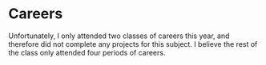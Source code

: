 <html>
<h1>Careers</h1>
<p>Unfortunately, I only attended two classes of careers this year, and therefore did not complete any projects for this subject. I believe the rest of the class only attended four periods of careers.</p>
</html>
